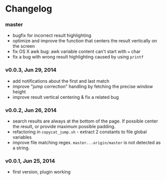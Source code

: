 # Changelog

### master
- bugfix for incorrect result highlighting
- optimize and improve the function that centers the result vertically on the
  screen
- fix OS X awk bug: awk variable content can't start with `=` char
- fix a bug with wrong result highlighting caused by using `printf`

### v0.0.3, Jun 29, 2014
- add notifications about the first and last match
- improve "jump correction" handling by fetching the precise window height
- improve result vertical centering & fix a related bug

### v0.0.2, Jun 26, 2014
- search results are always at the bottom of the page. If possible center the
  result, or provide maximum possible padding.
- refactoring in `copycat_jump.sh` - extract 2 constants to file global variables
- improve file matching regex. `master...origin/master` is not detected as a
  string.

### v0.0.1, Jun 25, 2014
- first version, plugin working
